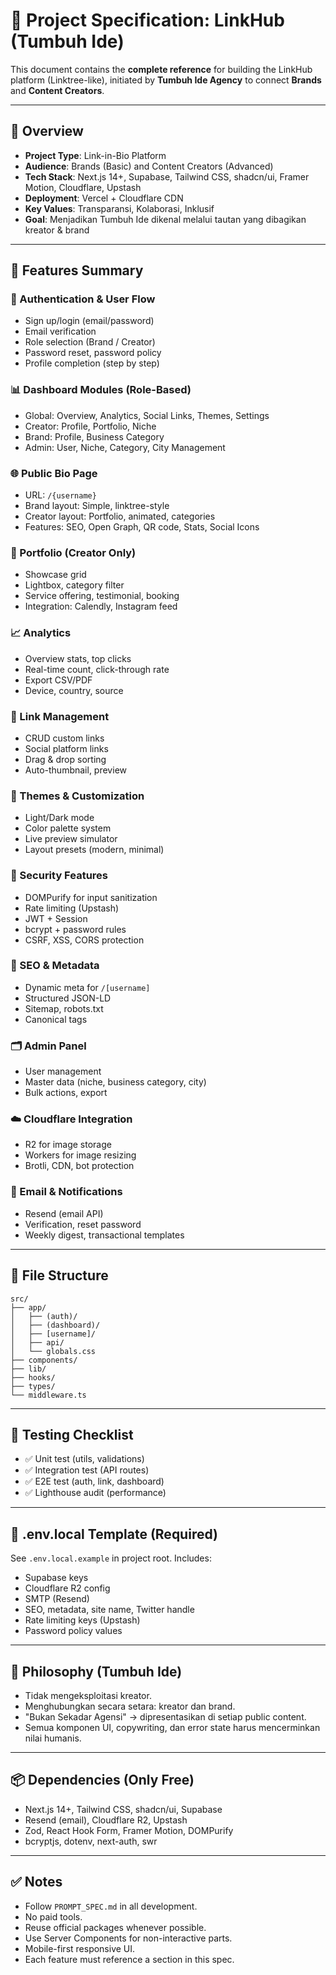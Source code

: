 # 📘 Project Specification: LinkHub (Tumbuh Ide)

This document contains the **complete reference** for building the LinkHub platform (Linktree-like), initiated by **Tumbuh Ide Agency** to connect **Brands** and **Content Creators**.

---

## 🧭 Overview

* **Project Type**: Link-in-Bio Platform
* **Audience**: Brands (Basic) and Content Creators (Advanced)
* **Tech Stack**: Next.js 14+, Supabase, Tailwind CSS, shadcn/ui, Framer Motion, Cloudflare, Upstash
* **Deployment**: Vercel + Cloudflare CDN
* **Key Values**: Transparansi, Kolaborasi, Inklusif
* **Goal**: Menjadikan Tumbuh Ide dikenal melalui tautan yang dibagikan kreator & brand

---

## 🚀 Features Summary

### 🔐 Authentication & User Flow

* Sign up/login (email/password)
* Email verification
* Role selection (Brand / Creator)
* Password reset, password policy
* Profile completion (step by step)

### 📊 Dashboard Modules (Role-Based)

* Global: Overview, Analytics, Social Links, Themes, Settings
* Creator: Profile, Portfolio, Niche
* Brand: Profile, Business Category
* Admin: User, Niche, Category, City Management

### 🌐 Public Bio Page

* URL: `/{username}`
* Brand layout: Simple, linktree-style
* Creator layout: Portfolio, animated, categories
* Features: SEO, Open Graph, QR code, Stats, Social Icons

### 💼 Portfolio (Creator Only)

* Showcase grid
* Lightbox, category filter
* Service offering, testimonial, booking
* Integration: Calendly, Instagram feed

### 📈 Analytics

* Overview stats, top clicks
* Real-time count, click-through rate
* Export CSV/PDF
* Device, country, source

### 🧩 Link Management

* CRUD custom links
* Social platform links
* Drag & drop sorting
* Auto-thumbnail, preview

### 🎨 Themes & Customization

* Light/Dark mode
* Color palette system
* Live preview simulator
* Layout presets (modern, minimal)

### 🔐 Security Features

* DOMPurify for input sanitization
* Rate limiting (Upstash)
* JWT + Session
* bcrypt + password rules
* CSRF, XSS, CORS protection

### 🔎 SEO & Metadata

* Dynamic meta for `/[username]`
* Structured JSON-LD
* Sitemap, robots.txt
* Canonical tags

### 🗂️ Admin Panel

* User management
* Master data (niche, business category, city)
* Bulk actions, export

### ☁️ Cloudflare Integration

* R2 for image storage
* Workers for image resizing
* Brotli, CDN, bot protection

### 📨 Email & Notifications

* Resend (email API)
* Verification, reset password
* Weekly digest, transactional templates

---

## 🔧 File Structure

```
src/
├── app/
│   ├── (auth)/
│   ├── (dashboard)/
│   ├── [username]/
│   ├── api/
│   └── globals.css
├── components/
├── lib/
├── hooks/
├── types/
└── middleware.ts
```

---

## 🧪 Testing Checklist

* ✅ Unit test (utils, validations)
* ✅ Integration test (API routes)
* ✅ E2E test (auth, link, dashboard)
* ✅ Lighthouse audit (performance)

---

## 📄 .env.local Template (Required)

See `.env.local.example` in project root. Includes:

* Supabase keys
* Cloudflare R2 config
* SMTP (Resend)
* SEO, metadata, site name, Twitter handle
* Rate limiting keys (Upstash)
* Password policy values

---

## 🧠 Philosophy (Tumbuh Ide)

* Tidak mengeksploitasi kreator.
* Menghubungkan secara setara: kreator dan brand.
* "Bukan Sekadar Agensi" → dipresentasikan di setiap public content.
* Semua komponen UI, copywriting, dan error state harus mencerminkan nilai humanis.

---

## 📦 Dependencies (Only Free)

* Next.js 14+, Tailwind CSS, shadcn/ui, Supabase
* Resend (email), Cloudflare R2, Upstash
* Zod, React Hook Form, Framer Motion, DOMPurify
* bcryptjs, dotenv, next-auth, swr

---

## ✅ Notes

* Follow `PROMPT_SPEC.md` in all development.
* No paid tools.
* Reuse official packages whenever possible.
* Use Server Components for non-interactive parts.
* Mobile-first responsive UI.
* Each feature must reference a section in this spec.
